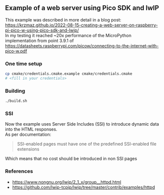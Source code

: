 ## Example of a web server using Pico SDK and lwIP
This example was described in more detail in a blog post: https://krzmaz.github.io/2022-08-15-creating-a-web-server-on-raspberry-pi-pico-w-using-pico-sdk-and-lwip/  
In my testing it reached ~20x performance of the MicroPython implementation from point 3.9.1 of https://datasheets.raspberrypi.com/picow/connecting-to-the-internet-with-pico-w.pdf

### One time setup
```bash
cp cmake/credentials.cmake.example cmake/credentials.cmake
# <fill in your credentials>
```
### Building
```bash
./build.sh
```

### SSI
Now the example uses Server Side Includes (SSI) to introduce dynamic data into the HTML responses.  
As per documentation:
> SSI-enabled pages must have one of the predefined SSI-enabled file extensions

Which means that no cost should be introduced in non SSI pages
### References
- https://www.nongnu.org/lwip/2_1_x/group__httpd.html
- https://github.com/lwip-tcpip/lwip/tree/master/contrib/examples/httpd

